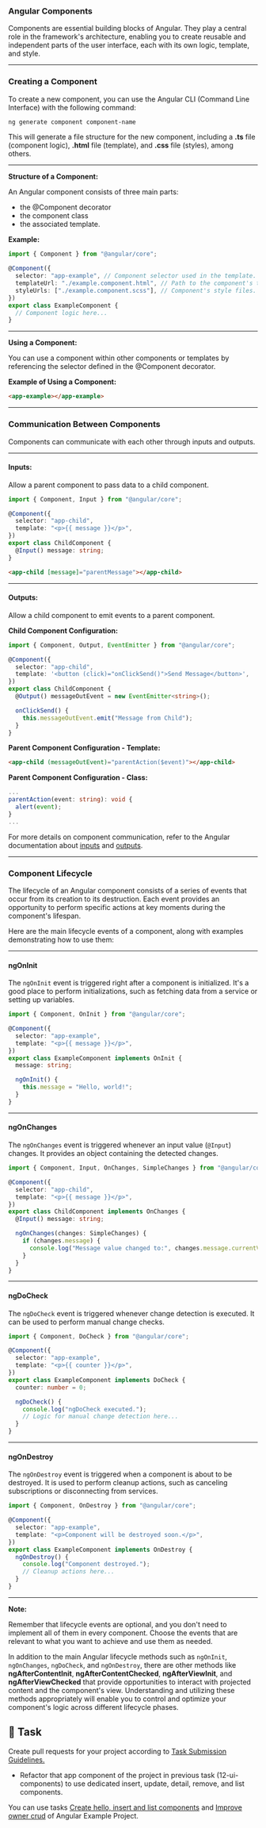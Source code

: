 ### **Angular Components**

Components are essential building blocks of Angular. They play a central role in the framework's architecture, enabling you to create reusable and independent parts of the user interface, each with its own logic, template, and style.

---

### **Creating a Component**

To create a new component, you can use the Angular CLI (Command Line Interface) with the following command:

```bash
ng generate component component-name
```

This will generate a file structure for the new component, including a **.ts** file (component logic), **.html** file (template), and **.css** file (styles), among others.

---

**Structure of a Component:**

An Angular component consists of three main parts:

- the @Component decorator
- the component class
- the associated template.

**Example:**

```typescript
import { Component } from "@angular/core";

@Component({
  selector: "app-example", // Component selector used in the template.
  templateUrl: "./example.component.html", // Path to the component's template.
  styleUrls: ["./example.component.scss"], // Component's style files.
})
export class ExampleComponent {
  // Component logic here...
}
```

---

**Using a Component:**

You can use a component within other components or templates by referencing the selector defined in the @Component decorator.

**Example of Using a Component:**

```html
<app-example></app-example>
```

---

### **Communication Between Components**

Components can communicate with each other through inputs and outputs.

---

#### **Inputs:**

Allow a parent component to pass data to a child component.

```typescript
import { Component, Input } from "@angular/core";

@Component({
  selector: "app-child",
  template: "<p>{{ message }}</p>",
})
export class ChildComponent {
  @Input() message: string;
}
```

```html
<app-child [message]="parentMessage"></app-child>
```

---

#### **Outputs:**

Allow a child component to emit events to a parent component.

**Child Component Configuration:**

```typescript
import { Component, Output, EventEmitter } from "@angular/core";

@Component({
  selector: "app-child",
  template: '<button (click)="onClickSend()">Send Message</button>',
})
export class ChildComponent {
  @Output() messageOutEvent = new EventEmitter<string>();

  onClickSend() {
    this.messageOutEvent.emit("Message from Child");
  }
}
```

**Parent Component Configuration - Template:**

```html
<app-child (messageOutEvent)="parentAction($event)"></app-child>
```

**Parent Component Configuration - Class:**

```typescript
...
parentAction(event: string): void {
  alert(event);
}
...
```

For more details on component communication, refer to the Angular documentation about [inputs](https://angular.dev/guide/components/inputs) and  [outputs](https://angular.dev/guide/components/outputs).

---

### **Component Lifecycle**

The lifecycle of an Angular component consists of a series of events that occur from its creation to its destruction. Each event provides an opportunity to perform specific actions at key moments during the component's lifespan.

Here are the main lifecycle events of a component, along with examples demonstrating how to use them:

---

#### **ngOnInit**

The `ngOnInit` event is triggered right after a component is initialized. It's a good place to perform initializations, such as fetching data from a service or setting up variables.

```typescript
import { Component, OnInit } from "@angular/core";

@Component({
  selector: "app-example",
  template: "<p>{{ message }}</p>",
})
export class ExampleComponent implements OnInit {
  message: string;

  ngOnInit() {
    this.message = "Hello, world!";
  }
}
```

---

#### **ngOnChanges**

The `ngOnChanges` event is triggered whenever an input value (`@Input`) changes. It provides an object containing the detected changes.

```typescript
import { Component, Input, OnChanges, SimpleChanges } from "@angular/core";

@Component({
  selector: "app-child",
  template: "<p>{{ message }}</p>",
})
export class ChildComponent implements OnChanges {
  @Input() message: string;

  ngOnChanges(changes: SimpleChanges) {
    if (changes.message) {
      console.log("Message value changed to:", changes.message.currentValue);
    }
  }
}
```

---

#### **ngDoCheck**

The `ngDoCheck` event is triggered whenever change detection is executed. It can be used to perform manual change checks.

```typescript
import { Component, DoCheck } from "@angular/core";

@Component({
  selector: "app-example",
  template: "<p>{{ counter }}</p>",
})
export class ExampleComponent implements DoCheck {
  counter: number = 0;

  ngDoCheck() {
    console.log("ngDoCheck executed.");
    // Logic for manual change detection here...
  }
}
```

---

#### **ngOnDestroy**

The `ngOnDestroy` event is triggered when a component is about to be destroyed. It is used to perform cleanup actions, such as canceling subscriptions or disconnecting from services.

```typescript
import { Component, OnDestroy } from "@angular/core";

@Component({
  selector: "app-example",
  template: "<p>Component will be destroyed soon.</p>",
})
export class ExampleComponent implements OnDestroy {
  ngOnDestroy() {
    console.log("Component destroyed.");
    // Cleanup actions here...
  }
}
```

---

**Note:**

Remember that lifecycle events are optional, and you don't need to implement all of them in every component. Choose the events that are relevant to what you want to achieve and use them as needed.

In addition to the main Angular lifecycle methods such as `ngOnInit`, `ngOnChanges`, `ngDoCheck`, and `ngOnDestroy`, there are other methods like **ngAfterContentInit**, **ngAfterContentChecked**, **ngAfterViewInit**, and **ngAfterViewChecked** that provide opportunities to interact with projected content and the component's view. Understanding and utilizing these methods appropriately will enable you to control and optimize your component's logic across different lifecycle phases.

## 👷 Task

Create pull requests for your project according to [Task Submission Guidelines.](../assessment.md#task-submission)

- Refactor that app component of the project in previous task (12-ui-components) to use dedicated insert, update, detail, remove, and list components.

You can use tasks [Create hello, insert and list components](https://github.com/persapiens-classes/account-frontend/issues/8) and [Improve owner crud](https://github.com/persapiens-classes/account-frontend/issues/10) of Angular Example Project.
